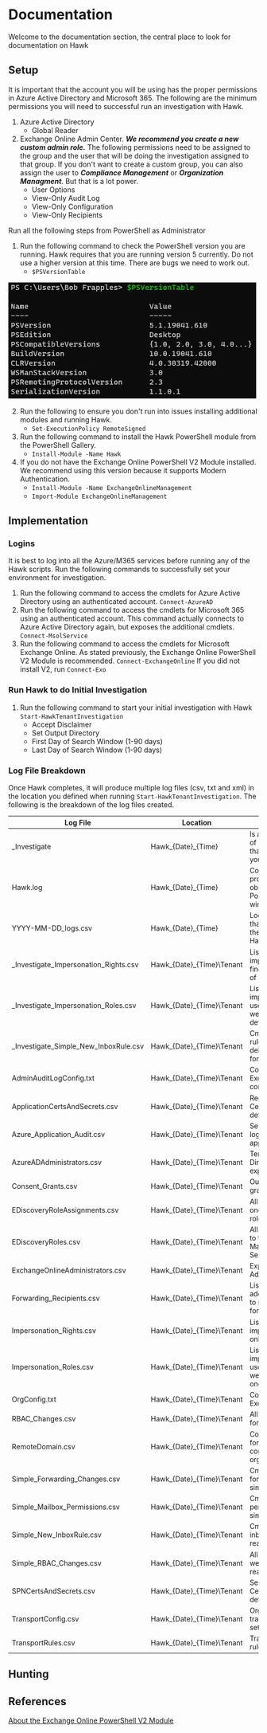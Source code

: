 ﻿---
layout: page

---
# Documentation

Welcome to the documentation section, the central place to look for documentation on Hawk

## Setup

It is important that the account you will be using has the proper permissions in Azure Active Directory and Microsoft 365. The following are the minimum permissions you will need to successful run an investigation with Hawk.

1. Azure Active Directory
    - Global Reader
2. Exchange Online Admin Center. ***We recommend you create a new custom admin role.*** The following permissions need to be assigned to the group and the user that will be doing the investigation assigned to that group. If you don't want to create a custom group, you can also assign the user to ***Compliance Management*** or ***Organization Managment***. But that is a lot power.
    - User Options
    - View-Only Audit Log
    - View-Only Configuration
    - View-Only Recipients
    
Run all the following steps from PowerShell as Administrator

1. Run the following command to check the PowerShell version you are running. Hawk requires that you are running version 5 currently. Do not use a higher version at this time. There are bugs we need to work out.
    - `$PSVersionTable`

![PSVersionTable](/images/psversiontable.png)

2. Run the following to ensure you don't run into issues installing additional modules and running Hawk.
    - `Set-ExecutionPolicy RemoteSigned`
3. Run the following command to install the Hawk PowerShell module from the PowerShell Gallery.
    - `Install-Module -Name Hawk`
4. If you do not have the Exchange Online PowerShell V2 Module installed. We recommend using this version because it supports Modern Authentication.
    - `Install-Module -Name ExchangeOnlineManagement`
    - `Import-Module ExchangeOnlineManagement`

## Implementation

### Logins

It is best to log into all the Azure/M365 services before running any of the Hawk scripts. Run the following commands to successfully set your environment for investigation.

1. Run the following command to access the cmdlets for Azure Active Directory using an authenticated account.
`Connect-AzureAD`
2. Run the following command to access the cmdlets for Microsoft 365 using an authenticated account. This command actually connects to Azure Active Directory again, but exposes the additional cmdlets. 
`Connect-MsolService`
3. Run the following command to access the cmdlets for Microsoft Exchange Online. As stated previously, the Exchange Online PowerShell V2 Module is recommended.
`Connect-ExchangeOnline` If you did not install V2, run `Connect-Exo`

### Run Hawk to do Initial Investigation

1. Run the following command to start your initial investigation with Hawk
`Start-HawkTenantInvestigation`
    - Accept Disclaimer
    - Set Output Directory
    - First Day of Search Window (1-90 days)
    - Last Day of Search Window (1-90 days)

### Log File Breakdown

Once Hawk completes, it will produce multiple log files (csv, txt and xml) in the location you defined when running `Start-HawkTenantInvestigation`. The following is the breakdown of the log files created.

Log File | Location | Description
-------- | -------- | -----------
_Investigate | Hawk_{Date}_{Time} | Is a quick and dirty logfile of some suspicious stuff that you may want to start your investigation.
Hawk.log | Hawk_{Date}_{Time} | Copy of the output of the processes that was observed in the PowerShell command window.
YYYY-MM-DD_logs.csv | Hawk_{Date}_{Time} | Logfile of all the functions that were ran as part of the "Start-HawkTenantInvestigation".
_Investigate_Impersonation_Rights.csv | Hawk_{Date}_{Time}\Tenant | List all users with impersonation rights if we find more than the default of one.
_Investigate_Impersonation_Roles.csv | Hawk_{Date}_{Time}\Tenant | List all users with impersonation roles for users that have access if we find more than the default of one.
_Investigate_Simple_New_InboxRule.csv | Hawk_{Date}_{Time}\Tenant | Cmdlets to create inbox rules that forward or delete email in a simple format.
AdminAuditLogConfig.txt | Hawk_{Date}_{Time}\Tenant | Configuration of the Exchange admin audit log configuration.
ApplicationCertsAndSecrets.csv | Hawk_{Date}_{Time}\Tenant | Registered Applications Certificate and Password details.
Azure_Application_Audit.csv | Hawk_{Date}_{Time}\Tenant | Search the unified audit log for events related to application activity.
AzureADAdministrators.csv | Hawk_{Date}_{Time}\Tenant | Tenant Azure Active Directory Administrator export.
Consent_Grants.csv | Hawk_{Date}_{Time}\Tenant | Output of all consent grants.
EDiscoveryRoleAssignments.csv | Hawk_{Date}_{Time}\Tenant | All users that are assigned one of the discovered roles.
EDiscoveryRoles.csv | Hawk_{Date}_{Time}\Tenant | All roles that have access to the New-MailboxSearch and Search-Mailbox cmdlets.
ExchangeOnlineAdministrators.csv | Hawk_{Date}_{Time}\Tenant | Exports Exchange Admins.
Forwarding_Recipients.csv | Hawk_{Date}_{Time}\Tenant | List of unique Email addresses that were setup to receive email via forwarding.
Impersonation_Rights.csv | Hawk_{Date}_{Time}\Tenant | List all users with impersonation rights if we only find the default one.
Impersonation_Roles.csv | Hawk_{Date}_{Time}\Tenant | List all users with impersonation roles for users that have access  if we only find the default one.
OrgConfig.txt | Hawk_{Date}_{Time}\Tenant | Configuration data for an Exchange organization.
RBAC_Changes.csv | Hawk_{Date}_{Time}\Tenant | All RBAC changes in Raw format.
RemoteDomain.csv | Hawk_{Date}_{Time}\Tenant | Configuration information for the remote domains configured in your organization.
Simple_Forwarding_Changes.csv | Hawk_{Date}_{Time}\Tenant | Cmdlets that change forwarding settings in a simple to read format.
Simple_Mailbox_Permissions.csv | Hawk_{Date}_{Time}\Tenant | Cmdlets that add permissions to users in a simple to read format.
Simple_New_InboxRule.csv | Hawk_{Date}_{Time}\Tenant | Cmdlets to create any new inbox rules in a simple to read format.
Simple_RBAC_Changes.csv | Hawk_{Date}_{Time}\Tenant | All RBAC cmdlets that were run in an easy to read format.
SPNCertsAndSecrets.csv | Hawk_{Date}_{Time}\Tenant | Service Principal Certificate and Password details.
TransportConfig.csv | Hawk_{Date}_{Time}\Tenant | Organization-wide transport configuration settings.
TransportRules.csv | Hawk_{Date}_{Time}\Tenant | Transport rules (mail flow rules) in your organization.


## Hunting

## References

[About the Exchange Online PowerShell V2 Module](https://docs.microsoft.com/en-us/powershell/exchange/exchange-online-powershell-v2?view=exchange-ps)

